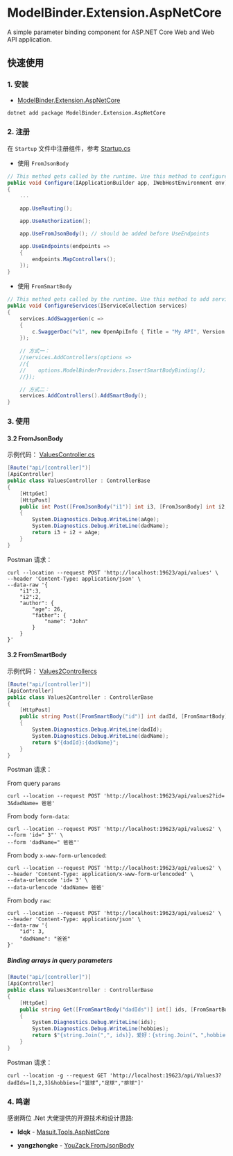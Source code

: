 # ModelBinder.Extension.AspNetCore

A simple parameter binding component for ASP.NET Core Web and Web API application.

## 快速使用

### 1. 安装

* [ModelBinder.Extension.AspNetCore](https://www.nuget.org/packages/ModelBinder.Extension.AspNetCore)

``` bash
dotnet add package ModelBinder.Extension.AspNetCore
```


### 2. 注册

在 `Startup` 文件中注册组件，参考 [Startup.cs](https://github.com/Run2948/ModelBinder.Extension.AspNetCore/blob/master/samples/ModelBinderDemo/Startup.cs)

- 使用  `FromJsonBody`

```csharp
// This method gets called by the runtime. Use this method to configure the HTTP request pipeline.
public void Configure(IApplicationBuilder app, IWebHostEnvironment env)
{
    ...
        
    app.UseRouting();

    app.UseAuthorization();

    app.UseFromJsonBody(); // should be added before UseEndpoints

    app.UseEndpoints(endpoints =>
    {
        endpoints.MapControllers();
    });
}
```

- 使用  `FromSmartBody`

```csharp
// This method gets called by the runtime. Use this method to add services to the container.
public void ConfigureServices(IServiceCollection services)
{
    services.AddSwaggerGen(c =>
    {
        c.SwaggerDoc("v1", new OpenApiInfo { Title = "My API", Version = "v1" });
    });
    
	// 方式一：
    //services.AddControllers(options =>
    //{
    //    options.ModelBinderProviders.InsertSmartBodyBinding();
    //});

    // 方式二：
    services.AddControllers().AddSmartBody();
}
```


### 3. 使用

#### 3.2 FromJsonBody


示例代码： [ValuesController.cs](https://github.com/Run2948/ModelBinder.Extension.AspNetCore/blob/master/samples/ModelBinderDemo/Controllers/ValuesController.cs)


``` csharp
[Route("api/[controller]")]
[ApiController]
public class ValuesController : ControllerBase
{
    [HttpGet]
    [HttpPost]
    public int Post([FromJsonBody("i1")] int i3, [FromJsonBody] int i2, [FromJsonBody("author.age")] int aAge, [FromJsonBody("author.father.name")] string dadName)
    {
        System.Diagnostics.Debug.WriteLine(aAge);
        System.Diagnostics.Debug.WriteLine(dadName);
        return i3 + i2 + aAge;
    }
}
```

Postman 请求：

```http
curl --location --request POST 'http://localhost:19623/api/values' \
--header 'Content-Type: application/json' \
--data-raw '{
    "i1":3,
    "i2":2,
    "author": {
        "age": 26,
        "father": {
            "name": "John"
        }
    }
}'
```



#### 3.2 FromSmartBody

示例代码： [Values2Controllercs](https://github.com/Run2948/ModelBinder.Extension.AspNetCore/blob/master/samples/ModelBinderDemo/Controllers/Values2Controller.cs)


``` csharp
[Route("api/[controller]")]
[ApiController]
public class Values2Controller : ControllerBase
{
    [HttpPost]
    public string Post([FromSmartBody("id")] int dadId, [FromSmartBody] string dadName)
    {
        System.Diagnostics.Debug.WriteLine(dadId);
        System.Diagnostics.Debug.WriteLine(dadName);
        return $"{dadId}:{dadName}";
    }
}
```

Postman 请求：

From query  `params`

```http
curl --location --request POST 'http://localhost:19623/api/values2?id= 3&dadName= 爸爸'
```

From body  `form-data`:

```http
curl --location --request POST 'http://localhost:19623/api/values2' \
--form 'id=" 3"' \
--form 'dadName=" 爸爸"'
```

From body  `x-www-form-urlencoded`:

```http
curl --location --request POST 'http://localhost:19623/api/values2' \
--header 'Content-Type: application/x-www-form-urlencoded' \
--data-urlencode 'id= 3' \
--data-urlencode 'dadName= 爸爸'
```

From body  `raw`:

```http
curl --location --request POST 'http://localhost:19623/api/values2' \
--header 'Content-Type: application/json' \
--data-raw '{
    "id": 3,
    "dadName": "爸爸"
}'
```

##### Binding arrays in query parameters

```csharp
[Route("api/[controller]")]
[ApiController]
public class Values3Controller : ControllerBase
{
    [HttpGet]
    public string Get([FromSmartBody("dadIds")] int[] ids, [FromSmartBody] IEnumerable<string> hobbies)
    {
        System.Diagnostics.Debug.WriteLine(ids);
        System.Diagnostics.Debug.WriteLine(hobbies);
        return $"{string.Join(",", ids)}，爱好：{string.Join("、",hobbies)}";
    }
}
```

Postman 请求：

```http
curl --location -g --request GET 'http://localhost:19623/api/Values3?dadIds=[1,2,3]&hobbies=["篮球“,"足球","排球"]'
```

### 4. 鸣谢

  感谢两位 .Net 大佬提供的开源技术和设计思路:

* **ldqk**  -  [Masuit.Tools.AspNetCore](https://github.com/ldqk/Masuit.Tools/tree/master/Masuit.Tools.AspNetCore)

* **yangzhongke**  -  [YouZack.FromJsonBody](https://github.com/yangzhongke/YouZack.FromJsonBody)
